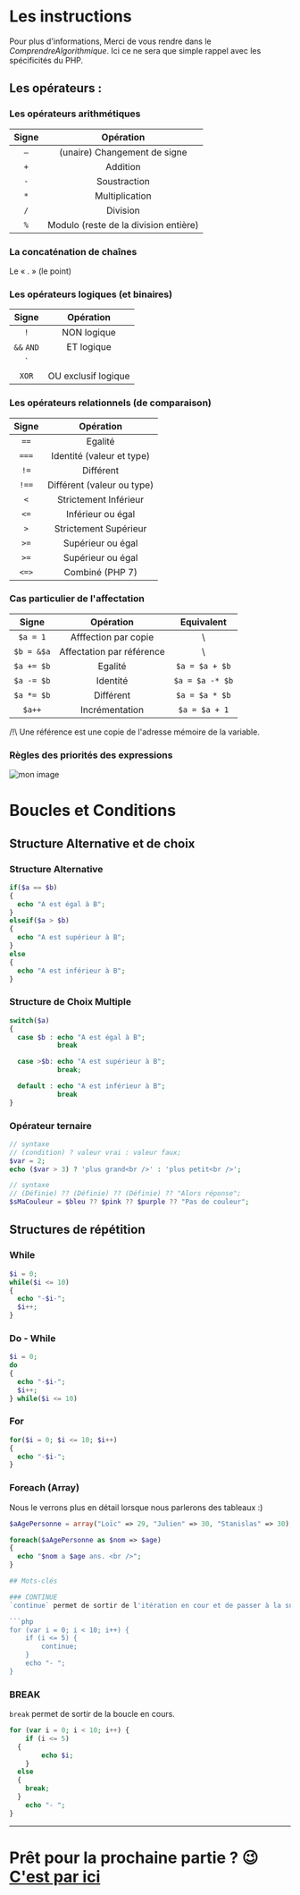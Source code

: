 # Les instructions

Pour plus d'informations, Merci de vous rendre dans le _ComprendreAlgorithmique_.
Ici ce ne sera que simple rappel avec les spécificités du PHP.

## Les opérateurs :

### Les opérateurs arithmétiques

| Signe |               Opération               |
| :---: | :-----------------------------------: |
|  `–`  |     (unaire) Changement de signe      |
|  `+`  |               Addition                |
|  `-`  |             Soustraction              |
|  `*`  |            Multiplication             |
|  `/`  |               Division                |
|  `%`  | Modulo (reste de la division entière) |

### La concaténation de chaînes

Le « . » (le point)

### Les opérateurs logiques (et binaires)

|   Signe    |      Opération      |
| :--------: | :-----------------: |
|    `!`     |     NON logique     |
| `&&` `AND` |     ET logique      |
| `||` `OR`  |     OU logique      |
|   `XOR`    | OU exclusif logique |


### Les opérateurs relationnels (de comparaison)

| Signe |          Opération           |
| :---: | :--------------------------: |
| `==`  |           Egalité            |
| `===` | Identité    (valeur et type) |
| `!=`  |          Différent           |
| `!==` | Différent  (valeur ou type)  |
|  `<`  |    Strictement Inférieur     |
| `<=`  |      Inférieur ou égal       |
|  `>`  |    Strictement Supérieur     |
| `>=`  |      Supérieur ou égal       |
| `>=`  |      Supérieur ou égal       |
| `<=>` |      Combiné    (PHP 7)      |

### Cas particulier de l'affectation

|   Signe    |         Opération         |   Equivalent    |
| :--------: | :-----------------------: | :-------------: |
|  `$a = 1`  |   Afffection par copie    |        \        |
| `$b = &$a` | Affectation par référence |        \        |
| `$a += $b` |          Egalité          | `$a = $a + $b`  |
| `$a -= $b` |         Identité          | `$a = $a -* $b` |
| `$a *= $b` |         Différent         | `$a = $a * $b`  |
|   `$a++`   |      Incrémentation       |  `$a = $a + 1`  |

/!\ Une référence est une copie de l'adresse mémoire de la variable.

### Règles des priorités des expressions


![mon image](<../resources/regles-priorite-operateurs_(Small).png>)


# Boucles et Conditions

[comment]: #'CONDITIONS'

## Structure Alternative et de choix

### Structure Alternative

```php
if($a == $b)
{
  echo "A est égal à B";
}
elseif($a > $b)
{
  echo "A est supérieur à B";
}
else
{
  echo "A est inférieur à B";
}
```
### Structure de Choix Multiple

```php
switch($a)
{
  case $b : echo "A est égal à B";
            break

  case >$b: echo "A est supérieur à B";
            break;

  default : echo "A est inférieur à B";
            break
}
```

### Opérateur ternaire

```php
// syntaxe
// (condition) ? valeur vrai : valeur faux;
$var = 2;
echo ($var > 3) ? 'plus grand<br />' : 'plus petit<br />';
```

```php
// syntaxe
// (Définie) ?? (Définie) ?? (Définie) ?? "Alors réponse";
$sMaCouleur = $bleu ?? $pink ?? $purple ?? "Pas de couleur";

```

[comment]: #'BOUCLES'

## Structures de répétition

### While

```php
$i = 0;
while($i <= 10)
{
  echo "-$i-";
  $i++;
}
```

### Do - While

```php
$i = 0;
do
{
  echo "-$i-";
  $i++;
} while($i <= 10)
```

### For

```php
for($i = 0; $i <= 10; $i++)
{
  echo "-$i-";
}
```


### Foreach (Array)

Nous le verrons plus en détail lorsque nous parlerons des tableaux :) 

```php
$aAgePersonne = array("Loïc" => 29, "Julien" => 30, "Stanislas" => 30);

foreach($aAgePersonne as $nom => $age)
{
  echo "$nom a $age ans. <br />";
}

## Mots-clés

### CONTINUE
`continue` permet de sortir de l'itération en cour et de passer à la suivante.

```php
for (var i = 0; i < 10; i++) {
	if (i <= 5) {
		continue;
	}
	echo "- ";
}
```

### BREAK
`break` permet de sortir de la boucle en cours.

```php
for (var i = 0; i < 10; i++) {
	if (i <= 5) 
  {
		echo $i;
	}
  else
  {
    break;
  }
	echo "- ";
}
```


---

# Prêt pour la prochaine partie ? 😉 [C'est par ici](./Tableaux.md)
